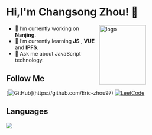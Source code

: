 # Hi,I'm Changsong Zhou! 👋
<img src="https://github-readme-stats.vercel.app/api?username=duktig666&show_icons=true&theme=vue" alt="logo" height="160" align="right" width="50%" />

- 🔭 I’m currently working on **Nanjing**.
- 🌱 I’m currently learning **JS** , **VUE** and **IPFS**.
- 💬 Ask me about JavaScript technology.

## Follow Me
[![GitHub](https://img.shields.io/static/v1?logo=github&logoColor=rgb(255,255,255)&label=&message=github&color=rgb(24,23,23)&style=for-the-badge)](https://github.com/Eric-zhou97)
[![LeetCode](https://img.shields.io/static/v1?logo=Leetcode&logoColor=FFF&label=&message=Leetcode&color=FFA116&style=for-the-badge)](https://leetcode-cn.com/u/ericz-u/)


## Languages
<a href="https://github.com/duktig666">
  <img src="https://github-readme-stats.vercel.app/api/top-langs/?username=duktig666&theme=vue" />
</a>
